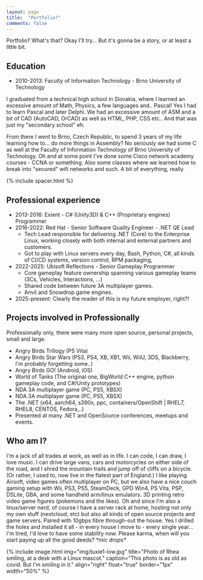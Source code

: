 ```yaml
---
layout: page
title:  "Portfolio?"
comments: false
---
```


Portfolio? What's that? Okay I'll try... But it's gonna be a story, or at least a little bit.

## Education

- 2010-2013: Faculty of Information Technology - Brno University of Technology

I graduated from a technical high school in Slovakia, where I learned an excessive amount of Math, Physics, a few
languages and.. Pascal! Yes I had to learn Pascal and later Delphi. We had an excessive amount of ASM and a bit of CAD
(AutoCAD, OrCAD) as well as HTML, PHP, CSS etc.. And that was just my "secondary school" eh.

From there I went to Brno, Czech Republic, to spend 3 years of my life learning how to... do more things in Assembly? No
seriously we had some C as well at the Faculty of Information Technology of Brno University of Technology. Oh and at some
point I've done some Cisco network academy courses - CCNA or something. Also some classes where we learned how to break
into "secured" wifi networks and such. A bit of everything, really.

{% include spacer.html %}

## Professional experience

- 2013-2016: Exient - C# (Unity3D) & C++ (Proprietary engines) Programmer
- 2016-2022: Red Hat - Senior Software Quality Engineer - .NET QE Lead
  - Tech Lead responsible for delivering .NET (Core) to the Enterprise Linux, working closely with both internal and
    external partners and customers.
  - Got to play with Linux servers every day, Bash, Python, C#, all kinds of CI/CD systems, version control, RPM
    packaging,
- 2022-2025: Ubisoft Reflections - Senior Gameplay Programmer
  - Core gameplay feature ownership spanning various gameplay teams (3Cs, Vehicles, Interactions, ...)
  - Shared code between future 3A multiplayer games.
  - Anvil and Snowdrop game engines.
- 2025-present: Clearly the reader of this is my future employer, right?!

## Projects involved in Professionally

Professionally only, there were many more open source, personal projects, small and large.

- Angry Birds Trillogy (PS Vita)
- Angry Birds Star Wars (PS3, PS4, XB, XB1, Wii, WiiU, 3DS, Blackberry, I'm probably forgetting some..)
- Angry Birds GO! (Android, iOS)
- World of Tanks (The original one, BigWorld C++ engine, python gameplay code, and C#/Unity prototypes)
- NDA 3A multiplayer game (PC, PS5, XBSX)
- NDA 3A multiplayer game (PC, PS5, XBSX)
- The .NET (x64, aarch64, s390x, ppc, containers/OpenShift | RHEL7, RHEL8, CENTOS, Fedora,..)
- Presented at many .NET and OpenSource conferences, meetups and events.

## Who am I?

I'm a jack of all trades at work, as well as in life. I can code, I can draw, I love music. I can drive large vans, cars and motorcycles on either side of the road, and I shred the mountain trails and jump off of cliffs on a bicycle. (Or rather, I used to, now live in the flatest part of England.) I like playing Airsoft, video games often multiplayer on PC, but we also have a nice couch gaming setup with Wii, PS3, PS5, SteamDeck, GPD Win4, PS Vita, PSP, DSLite, GBA, and some handheld arm/linux emulators. 3D printing retro video game figures (pokemons and the likes). Oh and since I'm also a linux/server nerd, of course I have a server rack at home, hosting not only my own stuff (nextcloud, etc) but also all kinds of open source projects and game servers. Paired with 10gbps fibre through-out the house. Yes I drilled the holes and installed it all - in every house I move to - every single year... I'm tired, I'd love to have some stability now. Please karma, when will you start paying up all the good deeds? _\*mic drops\*_

{% include image.html
  img="img/tuxie1-low.jpg"
  title="Photo of Rhea smiling, at a desk with a Linux mascot."
  caption="This photo is as old as covid. But I'm smiling in it."
  align="right"
  float="true"
  border="1px"
  width="50%"
%}

